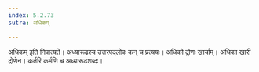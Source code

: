 ```yaml
---
index: 5.2.73
sutra: अधिकम्

---
```

अधिकम् इति निपात्यते। अध्यारूढस्य उत्तरपदलोपः कन् च प्रत्ययः। अधिको द्रोणः खार्याम्। अधिका खारी द्रोणेन। कर्तरि कर्मणि च अध्यारूढशब्दः।